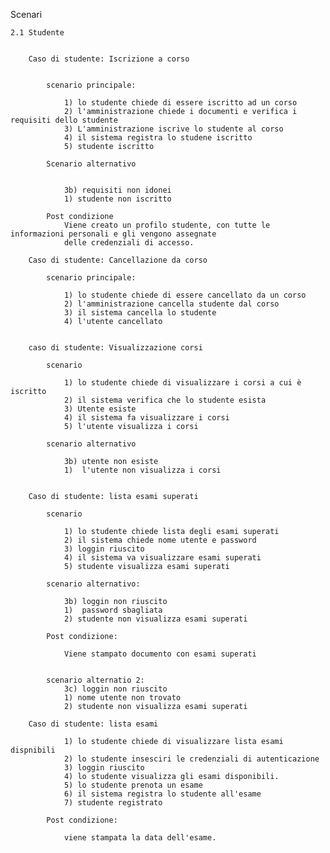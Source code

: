 


Scenari


	2.1 Studente


		Caso di studente: Iscrizione a corso
	

			scenario principale:

				1) lo studente chiede di essere iscritto ad un corso
				2) l'amministrazione chiede i documenti e verifica i requisiti dello studente
				3) L'amministrazione iscrive lo studente al corso
				4) il sistema registra lo studene iscritto
				5) studente iscritto

			Scenario alternativo	

		
				3b) requisiti non idonei
				1) studente non iscritto

			Post condizione
				Viene creato un profilo studente, con tutte le informazioni personali e gli vengono assegnate
				delle credenziali di accesso.

		Caso di studente: Cancellazione da corso

			scenario principale:

				1) lo studente chiede di essere cancellato da un corso
				2) l'amministrazione cancella studente dal corso
				3) il sistema cancella lo studente 
				4) l'utente cancellato
	

		caso di studente: Visualizzazione corsi

			scenario 

				1) lo studente chiede di visualizzare i corsi a cui è iscritto
				2) il sistema verifica che lo studente esista
				3) Utente esiste
				4) il sistema fa visualizzare i corsi 
				5) l'utente visualizza i corsi
	
			scenario alternativo

				3b) utente non esiste
				1)  l'utente non visualizza i corsi


		Caso di studente: lista esami superati

			scenario
		
				1) lo studente chiede lista degli esami superati
				2) il sistema chiede nome utente e password
				3) loggin riuscito
				4) il sistema va visualizzare esami superati
				5) studente visualizza esami superati

			scenario alternativo:
		
				3b) loggin non riuscito
				1)  password sbagliata
				2) studente non visualizza esami superati
	
			Post condizione:

				Viene stampato documento con esami superati

		
			scenario alternatio 2:
				3c) loggin non riuscito
				1) nome utente non trovato
				2) studente non visualizza esami superati 

		Caso di studente: lista esami
		
				1) lo studente chiede di visualizzare lista esami dispnibili
				2) lo studente insesciri le credenziali di autenticazione
				3) loggin riuscito
				4) lo studente visualizza gli esami disponibili.
				5) lo studente prenota un esame
				6) il sistema registra lo studente all'esame
				7) studente registrato
	
			Post condizione:
		
				viene stampata la data dell'esame.






	

